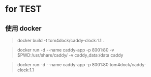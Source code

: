 # for TEST

## 使用 docker

> docker build -t tom4dock/caddy-clock:1.1 .

> docker run -d --name caddy-app -p 8001:80 -v $PWD:/usr/share/caddy/ -v caddy_data:/data caddy

> docker run -d --name caddy-app -p 8001:80 tom4dock/caddy-clock:1.1 